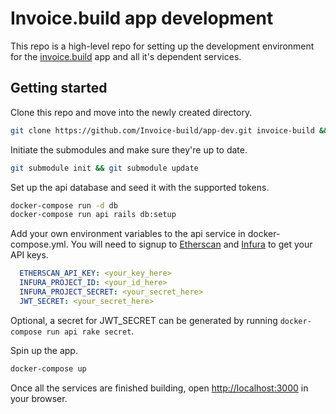 # Invoice.build app development
This repo is a high-level repo for setting up the development environment for the [invoice.build](https://invoice.build) app and all it's dependent services.

## Getting started
Clone this repo and move into the newly created directory.
```bash
git clone https://github.com/Invoice-build/app-dev.git invoice-build && cd invoice-build
```

Initiate the submodules and make sure they're up to date.
```bash
git submodule init && git submodule update
```

Set up the api database and seed it with the supported tokens.
```bash
docker-compose run -d db
docker-compose run api rails db:setup
```

Add your own environment variables to the api service in docker-compose.yml. You will need to signup to [Etherscan](https://etherscan.io/apis) and [Infura](https://infura.io/) to get your API keys.
```yml
  ETHERSCAN_API_KEY: <your_key_here>
  INFURA_PROJECT_ID: <your_id_here>
  INFURA_PROJECT_SECRET: <your_secret_here>
  JWT_SECRET: <your_secret_here>
```
Optional, a secret for JWT_SECRET can be generated by running `docker-compose run api rake secret`.

Spin up the app.
```bash
docker-compose up
```

Once all the services are finished building, open [http://localhost:3000](http://localhost:3000) in your browser.
